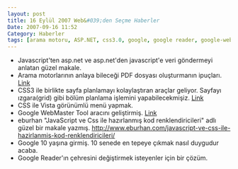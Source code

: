 ```yaml
---
layout: post
title: 16 Eylül 2007 Web&#039;den Seçme Haberler
Date: 2007-09-16 11:52
Category: Haberler
tags: [arama motoru, ASP.NET, css3.0, google, google reader, google-web-mater-tool, Haberler, Javascript, pdf]
---
```


-   Javascript'ten asp.net ve asp.net'den javascript'e veri göndermeyi
    anlatan güzel makale. 
-   Arama motorlarının anlaya bileceği PDF dosyası oluşturmanın
    ipuçları. [Link][1]
-   CSS3 ile birlikte sayfa planlamayı kolaylaştıran araçlar geliyor.
    Sayfayı ızgara(grid) gibi bölüm planlama işlemini yapabilecekmişiz.
    [Link][2]
-   CSS ile Vista görünümlü menü yapmak.
-   Google WebMaster Tool aracını geliştirmiş. [Link][4]
-   eburhan "JavaScript ve Css ile hazırlanmış kod renklendiricileri"
    adlı güzel bir makale yazmış. http://www.eburhan.com/javascript-ve-css-ile-hazirlanmis-kod-renklendiricileri/
-   Google 10 yaşına girmiş. 10 senede en tepeye çıkmak nasıl duygudur
    acaba.
-   Google Reader'ın çehresini değiştirmek isteyenler için bir çözüm.


  [1]: http://searchengineland.com/070912-095906.php
    "arama motoruna uygun PDF"
  [2]: http://www.css3.info/more-layout-options-with-grid-positioning/
    "CSS3 ve ızgara"
  [4]: http://googlesystem.blogspot.com/2007/09/number-of-igoogle-google-reader.html
    "Google WebMaster Tool"
